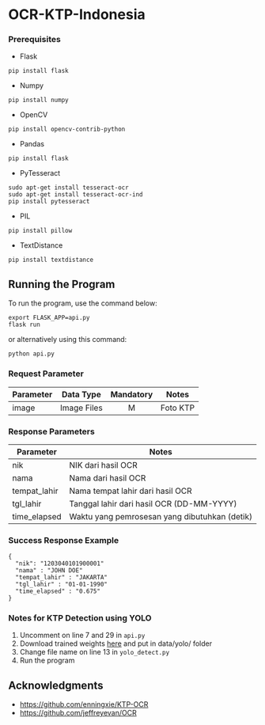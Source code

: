 # OCR-KTP-Indonesia

### Prerequisites
* Flask
```
pip install flask
```
* Numpy
```
pip install numpy
```
* OpenCV
```
pip install opencv-contrib-python
```
* Pandas
```
pip install flask
```
* PyTesseract
```
sudo apt-get install tesseract-ocr
sudo apt-get install tesseract-ocr-ind
pip install pytesseract
```
* PIL
```
pip install pillow
```
* TextDistance
```
pip install textdistance
```

## Running the Program
To run the program, use the command below:
```
export FLASK_APP=api.py
flask run
```
or alternatively using this command:
```
python api.py
```

### Request Parameter
Parameter | Data Type | Mandatory | Notes
--- | --- | :---: | ---
image | Image Files | M | Foto KTP

### Response Parameters

Parameter | Notes
--- | ---
nik | NIK dari hasil OCR
nama | Nama dari hasil OCR
tempat_lahir | Nama tempat lahir dari hasil OCR
tgl_lahir | Tanggal lahir dari hasil OCR (DD-MM-YYYY)
time_elapsed | Waktu yang pemrosesan yang dibutuhkan (detik)

### Success Response Example
```
{
  "nik": "1203040101900001"
  "nama" : "JOHN DOE"
  "tempat_lahir" : "JAKARTA"
  "tgl_lahir" : "01-01-1990"
  "time_elapsed" : "0.675"
}
```

### Notes for KTP Detection using YOLO
1. Uncomment on line 7 and 29 in ```api.py```
2. Download trained weights [here]() and put in data/yolo/ folder
3. Change file name on line 13 in ```yolo_detect.py```
4. Run the program

## Acknowledgments
* https://github.com/enningxie/KTP-OCR
* https://github.com/jeffreyevan/OCR
